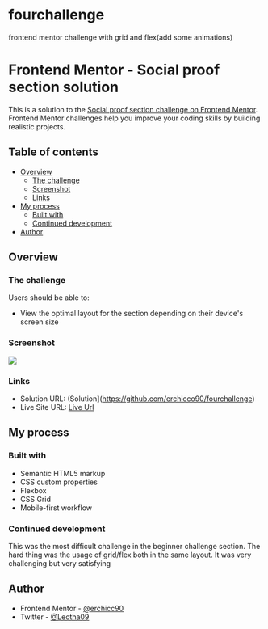 # fourchallenge
frontend mentor challenge with grid and flex(add some animations)
# Frontend Mentor - Social proof section solution

This is a solution to the [Social proof section challenge on Frontend Mentor](https://www.frontendmentor.io/challenges/social-proof-section-6e0qTv_bA). Frontend Mentor challenges help you improve your coding skills by building realistic projects. 

## Table of contents

- [Overview](#overview)
  - [The challenge](#the-challenge)
  - [Screenshot](#screenshot)
  - [Links](#links)
- [My process](#my-process)
  - [Built with](#built-with)
  - [Continued development](#continued-development)
- [Author](#author)


## Overview

### The challenge

Users should be able to:

- View the optimal layout for the section depending on their device's screen size

### Screenshot

![](./screenshot.jpg)


### Links

- Solution URL: (Solution](https://github.com/erchicco90/fourchallenge)
- Live Site URL: [Live Url](https://erchicco90.github.io/fourchallenge/)

## My process

### Built with

- Semantic HTML5 markup
- CSS custom properties
- Flexbox
- CSS Grid
- Mobile-first workflow


### Continued development

This was the most difficult challenge in the beginner challenge section. The hard thing was the usage of grid/flex both in the same layout. It was very challenging but very satisfying


## Author

- Frontend Mentor - [@erchicc90](https://www.frontendmentor.io/profile/erchicco90)
- Twitter - [@Leotha09](https://www.twitter.com/leotha09)

